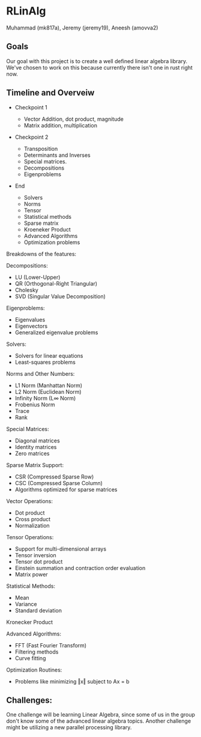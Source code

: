 # RLinAlg

Muhammad (mk817a), Jeremy (jeremy19), Aneesh (amovva2)

## Goals
Our goal with this project is to create a well defined linear algebra library. We've chosen to work on this because currently there isn't one in rust right now.

## Timeline and Overveiw

- Checkpoint 1
  - Vector Addition, dot product, magnitude
  - Matrix addition, multiplication

- Checkpoint 2
  - Transposition
  - Determinants and Inverses
  - Special matrices.
  - Decompositions
  - Eigenproblems

- End
  - Solvers
  - Norms
  - Tensor
  - Statistical methods
  - Sparse matrix
  - Kroeneker Product
  - Advanced Algorithms
  - Optimization problems

Breakdowns of the features:

Decompositions:
- LU (Lower-Upper)
- QR (Orthogonal-Right Triangular)
- Cholesky
- SVD (Singular Value Decomposition)

Eigenproblems:
- Eigenvalues
- Eigenvectors
- Generalized eigenvalue problems

Solvers:
- Solvers for linear equations
- Least-squares problems

Norms and Other Numbers:
- L1 Norm (Manhattan Norm)
- L2 Norm (Euclidean Norm)
- Infinity Norm (L∞ Norm)
- Frobenius Norm
- Trace
- Rank

Special Matrices:
- Diagonal matrices
- Identity matrices
- Zero matrices

Sparse Matrix Support:
- CSR (Compressed Sparse Row)
- CSC (Compressed Sparse Column)
- Algorithms optimized for sparse matrices

Vector Operations:
- Dot product
- Cross product
- Normalization

Tensor Operations:
- Support for multi-dimensional arrays
- Tensor inversion
- Tensor dot product
- Einstein summation and contraction order evaluation
- Matrix power

Statistical Methods:
- Mean
- Variance
- Standard deviation

Kronecker Product

Advanced Algorithms:
- FFT (Fast Fourier Transform)
- Filtering methods
- Curve fitting

Optimization Routines:
- Problems like minimizing ‖x‖ subject to Ax = b

## Challenges:

One challenge will be learning Linear Algebra, since some of us in the group don't know some of the advanced linear algebra topics. Another challenge might be utilizing a new parallel processing library.
